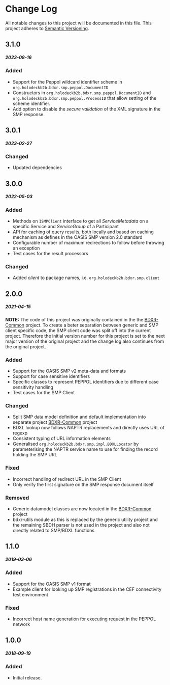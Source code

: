 # Change Log
All notable changes to this project will be documented in this file.
This project adheres to [Semantic Versioning](http://semver.org/).

## 3.1.0
##### 2023-08-16
### Added
* Support for the Peppol wildcard identifier scheme in `org.holodeckb2b.bdxr.smp.peppol.DocumentID`
* Constructors in `org.holodeckb2b.bdxr.smp.peppol.DocumentID` and `org.holodeckb2b.bdxr.smp.peppol.ProcessID` that allow 
  setting of the scheme identifier.
* Add option to disable the _secure validation_ of the XML signature in the SMP response. 

## 3.0.1
##### 2023-02-27
### Changed
* Updated dependencies

## 3.0.0
##### 2022-05-03
### Added
* Methods on `ISMPClient` interface to get all _ServiceMetadata_ on a specific Service and _ServiceGroup_ of a
  Participant
* API for caching of query results, both locally and based on caching mechanism as defines in the OASIS SMP version 2.0
  standard
* Configurable number of maximum redirections to follow before throwing an exception
* Test cases for the result processors

### Changed
* Added _client_ to package names, i.e. `org.holodeckb2b.bdxr.smp.client`

## 2.0.0
##### 2021-04-15

**NOTE:** The code of this project was originally contained in the the [BDXR-Common](https://github.com/holodeck-b2b/bdxr-common) project.
To create a beter separation between generic and SMP client specific code, the SMP client code was split off into the current project.
Therefore the initial version number for this project is set to the next major version of the original project and the change log also continues from the original project.

### Added
* Support for the OASIS SMP v2 meta-data and formats
* Support for case sensitive identifiers
* Specific classes to represent PEPPOL identifiers due to different case sensitivity handling
* Test cases for the SMP Client

### Changed
* Split SMP data model definition and default implementation into separate project
  [BDXR-Common](https://github.com/holodeck-b2b/bdxr-common) project
* BDXL lookup now follows NAPTR replacements and directly uses URL of regexp
* Consistent typing of URL information elements
* Generalised `org.holodeckb2b.bdxr.smp.impl.BDXLLocator` by parameterising the
  NAPTR service name to use for finding the record holding the SMP URL

### Fixed
* Incorrect handling of redirect URL in the SMP Client
* Only verify the first signature on the SMP response document itself

### Removed
* Generic datamodel classes are now located in the [BDXR-Common](https://github.com/holodeck-b2b/bdxr-common) project
* bdxr-utils module as this is replaced by the generic utility project and the remaining SBDH
  parser is not used in the project and also not directly related to SMP/BDXL functions

## 1.1.0
##### 2019-03-06
### Added
* Support for the OASIS SMP v1 format
* Example client for looking up SMP registrations in the CEF connectivity test environment

### Fixed
* Incorrect host name generation for executing request in the PEPPOL network

## 1.0.0
##### 2018-09-19
### Added
* Initial release.

